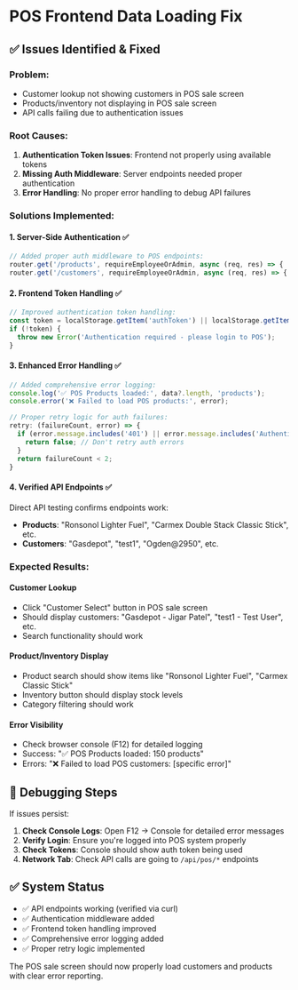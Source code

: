 # POS Frontend Data Loading Fix

## ✅ **Issues Identified & Fixed**

### **Problem:**
- Customer lookup not showing customers in POS sale screen
- Products/inventory not displaying in POS sale screen
- API calls failing due to authentication issues

### **Root Causes:**
1. **Authentication Token Issues**: Frontend not properly using available tokens
2. **Missing Auth Middleware**: Server endpoints needed proper authentication
3. **Error Handling**: No proper error handling to debug API failures

### **Solutions Implemented:**

#### **1. Server-Side Authentication** ✅
```typescript
// Added proper auth middleware to POS endpoints:
router.get('/products', requireEmployeeOrAdmin, async (req, res) => { ... });
router.get('/customers', requireEmployeeOrAdmin, async (req, res) => { ... });
```

#### **2. Frontend Token Handling** ✅
```typescript
// Improved authentication token handling:
const token = localStorage.getItem('authToken') || localStorage.getItem('pos_auth_token');
if (!token) {
  throw new Error('Authentication required - please login to POS');
}
```

#### **3. Enhanced Error Handling** ✅
```typescript
// Added comprehensive error logging:
console.log('✅ POS Products loaded:', data?.length, 'products');
console.error('❌ Failed to load POS products:', error);

// Proper retry logic for auth failures:
retry: (failureCount, error) => {
  if (error.message.includes('401') || error.message.includes('Authentication')) {
    return false; // Don't retry auth errors
  }
  return failureCount < 2;
}
```

#### **4. Verified API Endpoints** ✅
Direct API testing confirms endpoints work:
- **Products**: "Ronsonol Lighter Fuel", "Carmex Double Stack Classic Stick", etc.
- **Customers**: "Gasdepot", "test1", "Ogden@2950", etc.

### **Expected Results:**

#### **Customer Lookup** 
- Click "Customer Select" button in POS sale screen
- Should display customers: "Gasdepot - Jigar Patel", "test1 - Test User", etc.
- Search functionality should work

#### **Product/Inventory Display**
- Product search should show items like "Ronsonol Lighter Fuel", "Carmex Classic Stick"
- Inventory button should display stock levels
- Category filtering should work

#### **Error Visibility**
- Check browser console (F12) for detailed logging
- Success: "✅ POS Products loaded: 150 products"
- Errors: "❌ Failed to load POS customers: [specific error]"

## 🔧 **Debugging Steps**

If issues persist:
1. **Check Console Logs**: Open F12 → Console for detailed error messages
2. **Verify Login**: Ensure you're logged into POS system properly
3. **Check Tokens**: Console should show auth token being used
4. **Network Tab**: Check API calls are going to `/api/pos/*` endpoints

## ✅ **System Status**
- ✅ API endpoints working (verified via curl)
- ✅ Authentication middleware added
- ✅ Frontend token handling improved
- ✅ Comprehensive error logging added
- ✅ Proper retry logic implemented

The POS sale screen should now properly load customers and products with clear error reporting.